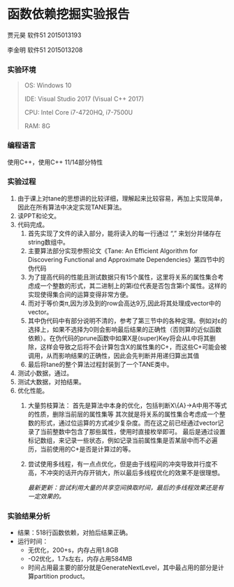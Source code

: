 # 函数依赖挖掘实验报告

贾元昊 软件51 2015013193 

李金明 软件51 2015013208

### 实验环境

>OS: Windows 10
>
>IDE: Visual Studio 2017 (Visual C++ 2017)
>
>CPU: Intel Core i7-4720HQ, i7-7500U
>
>RAM: 8G

### 编程语言

使用C++，使用C++ 11/14部分特性

### 实验过程

1. 由于课上对tane的思想讲的比较详细，理解起来比较容易，再加上实现简单，因此在所有算法中决定实现TANE算法。
2. 读PPT和论文。
3. 代码完成。
   1. 首先实现了文件的读入部分，能将读入的每一行通过 “,” 来划分并储存在string数组中。
   2. 主要算法部分实现参照论文《Tane: An Efficient Algorithm for Discovering Functional and Approximate Dependencies》第四节中的伪代码
   3. 为了提高代码的性能且测试数据只有15个属性，这里将关系的属性集合考虑成一个整数的形式，其二进制上的第i位代表是否包含第i个属性。这样的实现使得集合间的运算变得非常方便。
   4. 而对于等价类π,因为涉及到的row会高达9万,因此将其处理成vector中的vector。
   5. 其中伪代码中有部分说明不清的，参考了第三节中的各种定理。例如对ε的选择上，如果不选择为0则会影响最后结果的正确性（否则算的近似函数依赖）。在伪代码的prune函数中如果X是(super)Key将会从L中将其删除，这样会导致之后将不会计算包含X的属性集的C+，而这些C+可能会被调用，从而影响结果的正确性，因此会先判断并用递归算出其值
   6. 最后将tane的整个算法过程封装到了一个TANE类中。
4. 测试小数据，通过。
5. 测试大数据，对拍结果。
6. 优化性能。
   1. 大量剪枝算法：
      首先是算法中本身的优化，包括判断X\\{A}->A中用不等式的性质，删除当前层的属性集等
       其次就是将关系的属性集合考虑成一个整数的形式，通过位运算的方式减少复杂度。而在这之前已经通过vector记录了当前整数中包含了那些属性，使用时直接枚举即可。
       最后是通过设置标记数组，来记录一些状态，例如记录当前属性集是否某层中而不必遍历，当前使用的C+是否是计算过的等。

   2. 尝试使用多线程，有一点点优化，但是由于线程间的冲突导致并行度不高，不冲突的话开内存开销大，所以最后多线程优化的效果不是很理想。

      *最新更新：尝试利用大量的共享空间换取时间，最后的多线程效果还是有一定效果的。*
### 实验结果分析

- 结果：518行函数依赖，对拍后结果正确。
- 运行时间：
  - 无优化，200+s，内存占用1.8GB
  - -O2优化，1.7s左右，内存占用584MB
  - 时间占用最主要的部分就是GenerateNextLevel，其中最占用的部分是计算partition product。